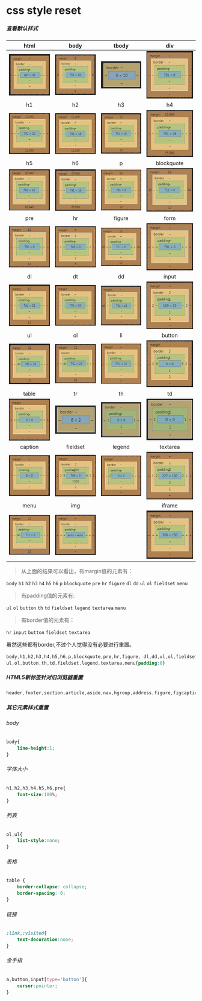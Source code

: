 # css style reset

##### 查看默认样式

| html | body | tbody | div |
| :---: | :---: | :---: | :---: |
| ![](/assets/html.png) | ![](/assets/body.png) | ![](/assets/tbody.png) | ![](/assets/div.png) |
| h1 | h2 | h3 | h4 |
| ![](/assets/h1.png) | ![](/assets/h2.png) | ![](/assets/h3.png) | ![](/assets/h4.png) |
| h5 | h6 | p | blockquote |
| ![](/assets/h5.png) | ![](/assets/h6.png) | ![](/assets/p.png) | ![](/assets/blockquote.png) |
| pre | hr | figure | form |
| ![](/assets/pre.png) | ![](/assets/hr.png) | ![](/assets/figure.png) | ![](/assets/form.png) |
| dl | dt | dd | input |
| ![](/assets/dl.png) | ![](/assets/dt.png) | ![](/assets/dd.png) | ![](/assets/input.png) |
| ul | ol | li | button |
| ![](/assets/ul.png) | ![](/assets/ol.png) | ![](/assets/li.png) | ![](/assets/button.png) |
| table | tr | th | td |
| ![](/assets/table.png) | ![](/assets/tr.png) | ![](/assets/th.png) | ![](/assets/td.png) |
| caption | fieldset | legend | textarea |
| ![](/assets/caption.png) | ![](/assets/fieldset.png) | ![](/assets/legend.png) | ![](/assets/textarea.png) |
| menu | img |  | iframe |
| ![](/assets/menu.png) | ![](/assets/img.png) |  | ![](/assets/iframe.png) |

> 从上面的结果可以看出，有margin值的元素有：

`body` `h1` `h2` `h3` `h4` `h5` `h6` `p` `blockquote` `pre` `hr` `figure` `dl` `dd` `ul` `ol` `fieldset` `menu`

> 有padding值的元素有:

`ul` `ol` `button` `th` `td` `fieldset` `legend` `textarea` `menu`

> 有border值的元素有：

`hr` `input` `button` `fieldset` `textarea`

虽然这些都有border,不过个人觉得没有必要进行重置。

```css
body,h1,h2,h3,h4,h5,h6,p,blockquote,pre,hr,figure, dl,dd,ul,ol,fieldset,menu{margin:0}
ul,ol,button,th,td,fieldset,legend,textarea,menu{padding:0}
```

##### HTML5新标签针对旧浏览器重置

```css
header,footer,section,article,aside,nav,hgroup,address,figure,figcaption,menu,details{display:block;}
```

##### 其它元素样式重置

###### body

```css
body{
    line-height:1;
}
```

###### 字体大小

```css
h1,h2,h3,h4,h5,h6,pre{
    font-size:100%;
}
```

###### 列表

```css
ol,ul{
    list-style:none;
}
```

###### 表格

```css
table {
    border-collapse: collapse;
    border-spacing: 0;
}
```

###### 链接

```css
:link,:visited{
    text-decoration:none;
}
```

###### 金手指

```css
a,button,input[type='button']{
    cursor:pointer;
}
```



